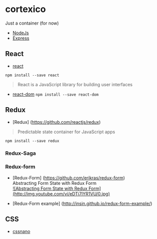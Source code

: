 # cortexico
Just a container (for now)

* [NodeJs](https://nodejs.org)
* [Express](http://expressjs.com/)


## React
* [react](https://github.com/facebook/react)

`npm install --save react`

>  React is a JavaScript library for building user interfaces

* [react-dom](https://www.npmjs.com/package/react-dom)
`npm install --save react-dom`


## Redux

* [Redux] (https://github.com/reactjs/redux)

>  Predictable state container for JavaScript apps

`npm install --save redux`

### Redux-Saga


### Redux-form
* [Redux-Form] (https://github.com/erikras/redux-form)    
  Abstracting Form State with Redux Form    
  [![Abstracting Form State with Redux Form] (http://img.youtube.com/vi/eDTi7lYR1VU/0.jpg)](http://www.youtube.com/watch?v=eDTi7lYR1VU "Abstracting Form State with Redux Form")

* [Redux-Form example] (http://insin.github.io/redux-form-example/)

## CSS
* [cssnano](https://github.com/ben-eb/cssnano)
